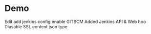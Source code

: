 # Demo

Edit
add jenkins config 
enable GITSCM
Added Jenkins API & Web hoo
Diasable SSL
content json type  
